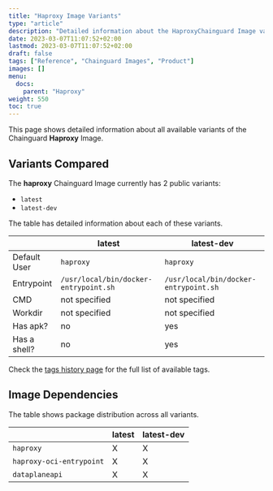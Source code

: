 ```yaml
---
title: "Haproxy Image Variants"
type: "article"
description: "Detailed information about the HaproxyChainguard Image variants"
date: 2023-03-07T11:07:52+02:00
lastmod: 2023-03-07T11:07:52+02:00
draft: false
tags: ["Reference", "Chainguard Images", "Product"]
images: []
menu:
  docs:
    parent: "Haproxy"
weight: 550
toc: true
---
```


This page shows detailed information about all available variants of the Chainguard **Haproxy** Image.

## Variants Compared
The **haproxy** Chainguard Image currently has 2 public variants: 

- `latest`
- `latest-dev`

The table has detailed information about each of these variants.

|              | latest                                | latest-dev                            |
|--------------|---------------------------------------|---------------------------------------|
| Default User | `haproxy`                             | `haproxy`                             |
| Entrypoint   | `/usr/local/bin/docker-entrypoint.sh` | `/usr/local/bin/docker-entrypoint.sh` |
| CMD          | not specified                         | not specified                         |
| Workdir      | not specified                         | not specified                         |
| Has apk?     | no                                    | yes                                   |
| Has a shell? | no                                    | yes                                   |

Check the [tags history page](/chainguard/chainguard-images/reference/haproxy/tags_history/) for the full list of available tags.
## Image Dependencies
The table shows package distribution across all variants.

|                          | latest | latest-dev |
|--------------------------|--------|------------|
| `haproxy`                | X      | X          |
| `haproxy-oci-entrypoint` | X      | X          |
| `dataplaneapi`           | X      | X          |
